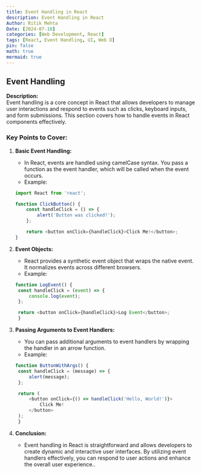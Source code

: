 ```yaml
---
title: Event Handling in React
description: Event Handling in React
Author: Ritik Mehta
Date: [2024-07-18]
categories: [Web Development, React]
tags: [React, Event Handling, UI, Web D]
pin: false
math: true
mermaid: true
---
```

## Event Handling

**Description:**  
Event handling is a core concept in React that allows developers to manage user interactions and respond to events such as clicks, keyboard inputs, and form submissions. This section covers how to handle events in React components effectively.

### Key Points to Cover:

1. **Basic Event Handling:**
   - In React, events are handled using camelCase syntax. You pass a function as the event handler, which will be called when the event occurs.
   - Example:
   ```javascript
   import React from 'react';

   function ClickButton() {
       const handleClick = () => {
           alert('Button was clicked!');
       };

       return <button onClick={handleClick}>Click Me!</button>;
   }
   ```
2. **Event Objects:**
   - React provides a synthetic event object that wraps the native event. It normalizes events across different browsers.
   - Example:
   ```javascript
   function LogEvent() {
    const handleClick = (event) => {
        console.log(event);
    };

    return <button onClick={handleClick}>Log Event</button>;
    }

   ```
3. **Passing Arguments to Event Handlers:**
   - You can pass additional arguments to event handlers by wrapping the handler in an arrow function.
   - Example:
   ```javascript
   function ButtonWithArgs() {
    const handleClick = (message) => {
        alert(message);
    };

    return (
        <button onClick={() => handleClick('Hello, World!')}>
            Click Me!
        </button>
    );
    }

   ```

4. **Conclusion:**
   - Event handling in React is straightforward and allows developers to create dynamic and interactive user interfaces. By utilizing event handlers effectively, you can respond to user actions and enhance the overall user experience..

   